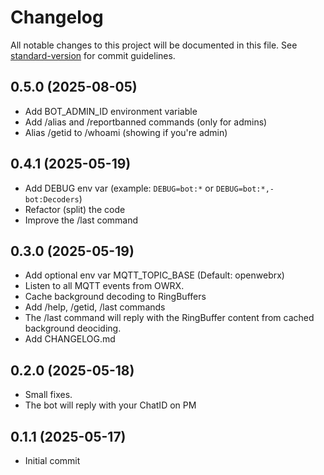 # Changelog

All notable changes to this project will be documented in this file. See [standard-version](https://github.com/conventional-changelog/standard-version) for commit guidelines.

## 0.5.0 (2025-08-05)

- Add BOT_ADMIN_ID environment variable
- Add /alias and /reportbanned commands (only for admins)
- Alias /getid to /whoami (showing if you're admin)

## 0.4.1 (2025-05-19)

- Add DEBUG env var (example: `DEBUG=bot:*` or `DEBUG=bot:*,-bot:Decoders`)
- Refactor (split) the code
- Improve the /last command

## 0.3.0 (2025-05-19)

- Add optional env var MQTT_TOPIC_BASE (Default: openwebrx)
- Listen to all MQTT events from OWRX.
- Cache background decoding to RingBuffers
- Add /help, /getid, /last commands
- The /last command will reply with the RingBuffer content from cached background deociding.
- Add CHANGELOG.md

## 0.2.0 (2025-05-18)

- Small fixes.
- The bot will reply with your ChatID on PM

## 0.1.1 (2025-05-17)

- Initial commit
